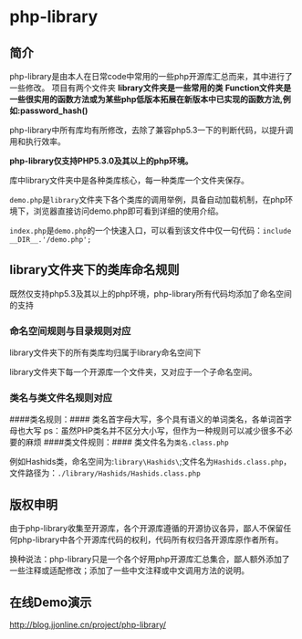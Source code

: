 # php-library
## 简介
php-library是由本人在日常code中常用的一些php开源库汇总而来，其中进行了一些修改。
项目有两个文件夹
**library文件夹是一些常用的类**
**Function文件夹是一些很实用的函数方法或为某些php低版本拓展在新版本中已实现的函数方法,例如:password_hash()**

php-library中所有库均有所修改，去除了兼容php5.3一下的判断代码，以提升调用和执行效率。

**php-library仅支持PHP5.3.0及其以上的php环境。**

库中library文件夹中是各种类库核心，每一种类库一个文件夹保存。

``demo.php``是``library``文件夹下各个类库的调用举例，具备自动加载机制，在php环境下，浏览器直接访问demo.php即可看到详细的使用介绍。

``index.php``是``demo.php``的一个快速入口，可以看到该文件中仅一句代码：``include __DIR__.'/demo.php';``
## library文件夹下的类库命名规则
既然仅支持php5.3及其以上的php环境，php-library所有代码均添加了命名空间的支持
### 命名空间规则与目录规则对应
library文件夹下的所有类库均归属于library命名空间下

library文件夹下每一个开源库一个文件夹，又对应于一个子命名空间。
### 类名与类文件名规则对应
####类名规则：####
类名首字母大写，多个具有语义的单词类名，各单词首字母也大写
	ps：虽然PHP类名并不区分大小写，但作为一种规则可以减少很多不必要的麻烦
####类文件规则：####
类文件名为``类名.class.php``
		
例如Hashids类，命名空间为:``library\Hashids\``;文件名为``Hashids.class.php``，文件路径为：``./library/Hashids/Hashids.class.php``
	
## 版权申明
由于php-library收集至开源库，各个开源库遵循的开源协议各异，鄙人不保留任何php-library中各个开源库代码的权利，代码所有权归各开源库原作者所有。

换种说法：php-library只是一个各个好用php开源库汇总集合，鄙人额外添加了一些注释或适配修改；添加了一些中文注释或中文调用方法的说明。

## 在线Demo演示
<a href="http://blog.jjonline.cn/project/php-library/">http://blog.jjonline.cn/project/php-library/</a>